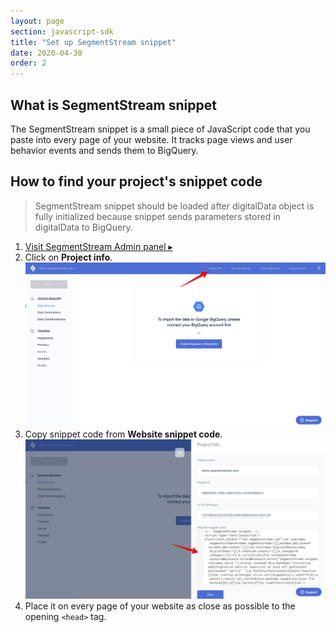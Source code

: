 ```yaml
---
layout: page
section: javascript-sdk
title: "Set up SegmentStream snippet"
date: 2020-04-30
order: 2
---
```


## What is SegmentStream snippet
The SegmentStream snippet is a small piece of JavaScript code that you paste into every page of your website. It tracks page views and user behavior events and sends them to BigQuery.

## How to find your project's snippet code
> SegmentStream snippet should be loaded after digitalData object is fully initialized because snippet sends parameters stored in digitalData to BigQuery.

1. [Visit SegmentStream Admin panel ▸](https://admin.segmentstream.com)
2. Click on **Project info**.
![Click on Project Info](/img/snippet.1.png)
3. Copy snippet code from **Website snippet code**.
![Website snippet code](/img/snippet.2.png)
4. Place it on every page of your website as close as possible to the opening `<head>` tag.
